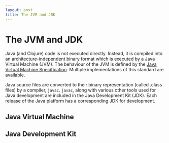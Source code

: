 ```yaml
---
layout: post
title: The JVM and JDK
---
```


# The JVM and JDK

Java (and Clojure) code is not executed directly. Instead, it is compiled into an architecture-independent binary format which is executed
by a Java Virtual Machine (JVM). The behaviour of the JVM is defined by the [Java Virtual Machine Specification](https://docs.oracle.com/javase/specs/jvms/se20/html/index.html).
Multiple implementations of this standard are available.

Java source files are converted to their binary representation (called .class files) by a compiler, `javac`. `javac`, along with various other tools used for Java development are included in the Java Development Kit (JDK).
Each release of the Java platform has a corresponding JDK for development.

## Java Virtual Machine

## Java Development Kit